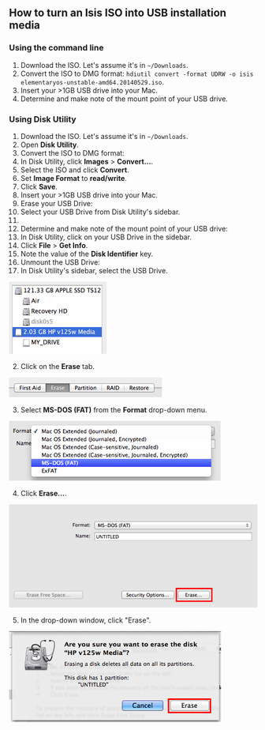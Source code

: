 ## How to turn an Isis ISO into USB installation media

### Using the command line

1. Download the ISO. Let's assume it's in `~/Downloads`.
2. Convert the ISO to DMG format: `hdiutil convert -format UDRW -o isis elementaryos-unstable-amd64.20140529.iso`.
3. Insert your >1GB USB drive into your Mac.
4. Determine and make note of the mount point of your USB drive.

### Using Disk Utility

1. Download the ISO. Let's assume it's in `~/Downloads`.
2. Open **Disk Utility**.
3. Convert the ISO to DMG format:
  1. In Disk Utility, click **Images** > **Convert...**.
  2. Select the ISO and click **Convert**.
  3. Set **Image Format** to **read/write**.
  4. Click **Save**.
4. Insert your >1GB USB drive into your Mac.
5. Erase your USB Drive:
  1. Select your USB Drive from Disk Utility's sidebar.
  2.
5. Determine and make note of the mount point of your USB drive:
  1. In Disk Utility, click on your USB Drive in the sidebar.
  2. Click **File** > **Get Info**.
  3. Note the value of the **Disk Identifier** key.
6. Unmount the USB Drive:
  1. In Disk Utility's sidebar, select the USB Drive.

  ![no-fde](img/select-usb.png)

  2. Click on the **Erase** tab.

  ![erase-tab](img/erase-tab.png)

  3. Select **MS-DOS (FAT)** from the **Format** drop-down menu.

  ![erase-tab](img/format-fat.png)

  4. Click **Erase...**.

  ![erase-button](img/erase-button.png)

  5. In the drop-down window, click "Erase".

  ![erase-confirm](img/erase-confirm.png)
